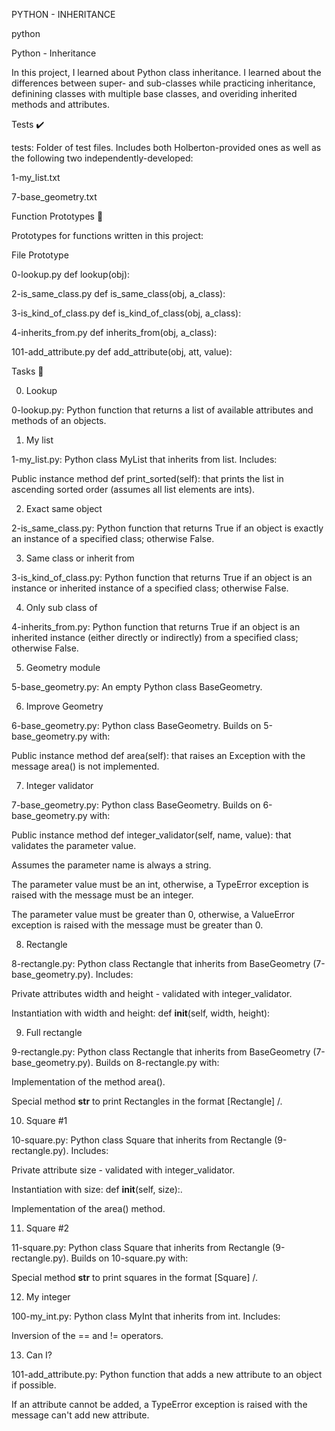 PYTHON - INHERITANCE



python



Python - Inheritance

In this project, I learned about Python class inheritance. I learned about the differences between super- and sub-classes while practicing inheritance, definining classes with multiple base classes, and overiding inherited methods and attributes.



Tests ✔️

tests: Folder of test files. Includes both Holberton-provided ones as well as the following two independently-developed:

1-my_list.txt

7-base_geometry.txt

Function Prototypes 💾

Prototypes for functions written in this project:



File	Prototype

0-lookup.py	def lookup(obj):

2-is_same_class.py	def is_same_class(obj, a_class):

3-is_kind_of_class.py	def is_kind_of_class(obj, a_class):

4-inherits_from.py	def inherits_from(obj, a_class):

101-add_attribute.py	def add_attribute(obj, att, value):

Tasks 📃

0. Lookup



0-lookup.py: Python function that returns a list of available attributes and methods of an objects.

1. My list



1-my_list.py: Python class MyList that inherits from list. Includes:

Public instance method def print_sorted(self): that prints the list in ascending sorted order (assumes all list elements are ints).

2. Exact same object


2-is_same_class.py: Python function that returns True if an object is exactly an instance of a specified class; otherwise False.

3. Same class or inherit from



3-is_kind_of_class.py: Python function that returns True if an object is an instance or inherited instance of a specified class; otherwise False.

4. Only sub class of



4-inherits_from.py: Python function that returns True if an object is an inherited instance (either directly or indirectly) from a specified class; otherwise False.

5. Geometry module



5-base_geometry.py: An empty Python class BaseGeometry.

6. Improve Geometry



6-base_geometry.py: Python class BaseGeometry. Builds on 5-base_geometry.py with:

Public instance method def area(self): that raises an Exception with the message area() is not implemented.

7. Integer validator



7-base_geometry.py: Python class BaseGeometry. Builds on 6-base_geometry.py with:

Public instance method def integer_validator(self, name, value): that validates the parameter value.

Assumes the parameter name is always a string.

The parameter value must be an int, otherwise, a TypeError exception is raised with the message <name> must be an integer.

The parameter value must be greater than 0, otherwise, a ValueError exception is raised with the message <value> must be greater than 0.

8. Rectangle



8-rectangle.py: Python class Rectangle that inherits from BaseGeometry (7-base_geometry.py). Includes:

Private attributes width and height - validated with integer_validator.

Instantiation with width and height: def __init__(self, width, height):

9. Full rectangle



9-rectangle.py: Python class Rectangle that inherits from BaseGeometry (7-base_geometry.py). Builds on 8-rectangle.py with:

Implementation of the method area().

Special method __str__ to print Rectangles in the format [Rectangle] <width>/<height>.

10. Square #1



10-square.py: Python class Square that inherits from Rectangle (9-rectangle.py). Includes:

Private attribute size - validated with integer_validator.

Instantiation with size: def __init__(self, size):.

Implementation of the area() method.

11. Square #2



11-square.py: Python class Square that inherits from Rectangle (9-rectangle.py). Builds on 10-square.py with:

Special method __str__ to print squares in the format [Square] <width>/<height>.

12. My integer



100-my_int.py: Python class MyInt that inherits from int. Includes:

Inversion of the == and != operators.

13. Can I?



101-add_attribute.py: Python function that adds a new attribute to an object if possible.

If an attribute cannot be added, a TypeError exception is raised with the message can't add new attribute.
